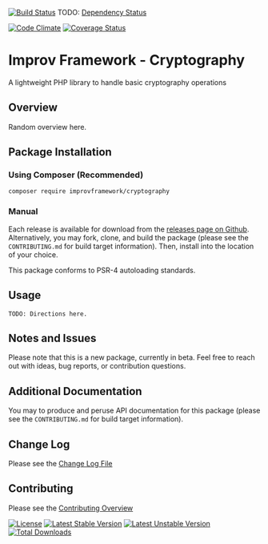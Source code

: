 [![Build Status](https://travis-ci.org/improvframework/cryptography.svg?branch=master)](https://travis-ci.org/improvframework/cryptography)
TODO: [Dependency Status](https://www.versioneye.com/user/projects "Click to Setup")
<!--
[![Dependency Status](https://www.versioneye.com/user/projects/__TOKEN_VERSION_EYE_ID__/badge.svg?style=flat)](https://www.versioneye.com/user/projects/__TOKEN_VERSION_EYE_ID__)
-->
[![Code Climate](https://codeclimate.com/github/improvframework/cryptography/badges/gpa.svg)](https://codeclimate.com/github/improvframework/cryptography)
[![Coverage Status](https://coveralls.io/repos/improvframework/cryptography/badge.svg?branch=master&service=github)](https://coveralls.io/github/improvframework/cryptography?branch=master)
<!--
[![HHVM Status](http://hhvm.h4cc.de/badge/improvframework/cryptography.svg)](http://hhvm.h4cc.de/package/improvframework/cryptography)
-->

# Improv Framework - Cryptography

A lightweight PHP library to handle basic cryptography operations

## Overview

Random overview here.

## Package Installation

### Using Composer (Recommended)

```
composer require improvframework/cryptography
```

### Manual

Each release is available for download from the [releases page on Github](https://github.com/jimdelois/cryptography/releases).
Alternatively, you may fork, clone, and build the package (please see the `CONTRIBUTING.md` for
build target information). Then, install into the location of your choice.

This package conforms to PSR-4 autoloading standards.


## Usage

```
TODO: Directions here.
```

## Notes and Issues

Please note that this is a new package, currently in beta. Feel free to reach out with ideas, bug reports, or contribution questions.

## Additional Documentation

You may to produce and peruse API documentation for this package
(please see the `CONTRIBUTING.md` for build target information).

## Change Log

Please see the [Change Log File](https://github.com/jimdelois/cryptography/blob/master/CHANGELOG.md)

## Contributing

Please see the [Contributing Overview](https://github.com/jimdelois/cryptography/blob/master/CONTRIBUTING.md)

[![License](https://poser.pugx.org/improvframework/cryptography/license)](https://packagist.org/packages/improvframework/cryptography)
[![Latest Stable Version](https://poser.pugx.org/improvframework/cryptography/v/stable)](https://packagist.org/packages/improvframework/cryptography)
[![Latest Unstable Version](https://poser.pugx.org/improvframework/cryptography/v/unstable)](https://packagist.org/packages/improvframework/cryptography)
[![Total Downloads](https://poser.pugx.org/improvframework/cryptography/downloads)](https://packagist.org/packages/improvframework/cryptography)
